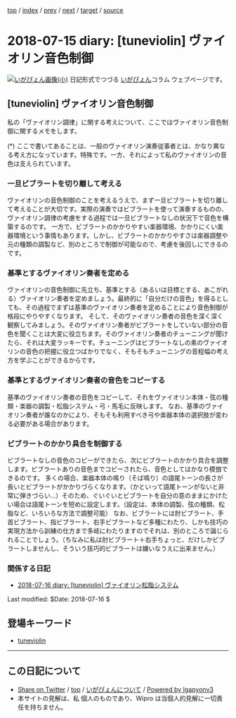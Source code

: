 [top](../index.html) 
 / [index](index.html) 
 / [prev](ig180714.html) 
 / [next](ig180716.html) 
 / [target](http://www.igapyon.jp/igapyon/diary/2018/ig180715.html) 
 / [source](https://github.com/igapyon/diary/blob/master/2018/ig180715.src.md) 

2018-07-15 diary: [tuneviolin] ヴァイオリン音色制御
=====================================================================================================
[![いがぴょん画像(小)](http://www.igapyon.jp/igapyon/diary/images/iga200306s.jpg "いがぴょん")](http://www.igapyon.jp/igapyon/diary/memo/memoigapyon.html) 日記形式でつづる [いがぴょん](http://www.igapyon.jp/igapyon/diary/memo/memoigapyon.html)コラム ウェブページです。

## [tuneviolin] ヴァイオリン音色制御

私の「ヴァイオリン調律」に関する考えについて、ここではヴァイオリン音色制御に関するメモをします。

(*) ここで書いてあることは、一般のヴァイオリン演奏従事者とは、かなり異なる考え方になっています。特殊です。一方、それによって私のヴァイオリンの音色は支えられています。

### 一旦ビブラートを切り離して考える

ヴァイオリンの音色制御のことを考えるうえで、まず一旦ビブラートを切り離して考えることが大切です。実際の演奏ではビブラートを使って演奏するものの、ヴァイオリン調律の考慮をする過程では一旦ビブラートなしの状況下で音色を構築するのです。
一方で、ビブラートのかかりやすい楽器環境、かかりにくい楽器環境という事情もあります。しかし、ビブラートのかかりやすさは楽器調整や元の種類の調製など、別のところで制御が可能なので、考慮を後回しにできるのです。

### 基準とするヴァイオリン奏者を定める

ヴァイオリンの音色制御に先立ち、基準とする（あるいは目標とする、あこがれる）ヴァイオリン奏者を定めましょう。最終的に「自分だけの音色」を得るとしても、その過程でまずは基準のヴァイオリン奏者を定めることにより音色制御が格段にやりやすくなります。
そして、そのヴァイオリン奏者の音色を深く深く観察してみましょう。そのヴァイオリン奏者がビブラートをしていない部分の音色を聞くことは大変に役立ちます。そのヴァイオリン奏者のチューニングが聞けたら、それは大変ラッキーです。チューニングはビブラートなしの素のヴァイオリンの音色の把握に役立つばかりでなく、そもそもチューニングの音程幅の考え方を学ぶことができるからです。

### 基準とするヴァイオリン奏者の音色をコピーする

基準のヴァイオリン奏者の音色をコピーして、それをヴァイオリン本体・弦の種類・楽器の調製・松脂システム・弓・馬毛に反映します。
なお、基準のヴァイオリン奏者が誰なのかにより、そもそも利用すべき弓や楽器本体の選択肢が変わる必要がある場合があります。

### ビブラートのかかり具合を制御する

ビブラートなしの音色のコピーができたら、次にビブラートのかかり具合を調整します。ビブラートありの音色までコピーされたら、音色としてはかなり模倣できるのです。
多くの場合、楽器本体の鳴り（そば鳴り）の語尾トーンの長さが長いとビブラートがかかりづらくなります。（かといって語尾トーンがないと非常に弾きづらい...）そのため、ぐいぐいとビブラートを自分の意のままにかけたい場合は語尾トーンを短めに設定します。（設定は、本体の調製、弦の種類、松脂など、いろいろな方法で調整可能）
なお、ビブラートには肘ビブラート、手首ビブラート、指ビブラート、右手ビブラートなど多種にわたり、しかも技巧の実現方法から訓練の仕方まで多岐にわたりますのでそれは、別のところで論じられることでしょう。（ちなみに私は肘ビブラート＋右手ちょっと、だけしかビブラートしませんし、そういう技巧的ビブラートは嫌いなうえに出来ません。）

### 関係する日記

- [2018-07-16 diary: [tuneviolin] ヴァイオリン松脂システム](http://www.igapyon.jp/igapyon/diary/2018/ig180716.html)

Last modified: $Date: 2018-07-16 $

## 登場キーワード

* [tuneviolin](../keyword/tuneviolin.html)

----------------------------------------------------------------------------------------------------

## この日記について

* [Share on Twitter](https://twitter.com/intent/tweet?hashtags=igapyon%2Cdiary%2C%E3%81%84%E3%81%8C%E3%81%B4%E3%82%87%E3%82%93%2Ctuneviolin&text=%5Btuneviolin%5D+%E3%83%B4%E3%82%A1%E3%82%A4%E3%82%AA%E3%83%AA%E3%83%B3%E9%9F%B3%E8%89%B2%E5%88%B6%E5%BE%A1&url=http%3A%2F%2Fwww.igapyon.jp%2Figapyon%2Fdiary%2F2018%2Fig180715.html) / [top](../index.html) / [いがぴょんについて](http://www.igapyon.jp/igapyon/diary/memo/memoigapyon.html) / [Powered by Igapyonv3](https://github.com/igapyon/igapyonv3)
* 本サイトの見解は、私 個人のものであり、Wipro は当個人的見解に一切責任を持ちません。 
